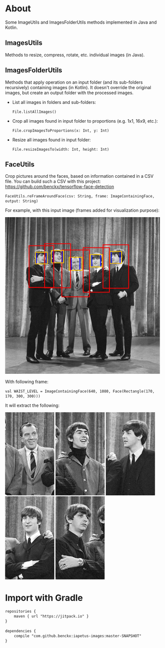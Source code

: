 # About

Some ImageUtils and ImagesFolderUtils methods implemented in Java and Kotlin.

## ImagesUtils

Methods to resize, compress, rotate, etc. individual images (in Java).

## ImagesFolderUtils

Methods that apply operation on an input folder (and its sub-folders recursively) containing images (in Kotlin).
It doesn't override the original images, but create an output folder with the processed images.

- List all images in folders and sub-folders:

      File.listAllImages()
    
- Crop all images found in input folder to proportions (e.g. 1x1, 16x9, etc.):    
    
      File.cropImagesToProportions(x: Int, y: Int)

- Resize all images found in input folder:

      File.resizeImagesTo(width: Int, height: Int)

## FaceUtils

Crop pictures around the faces, based on information contained in a CSV file. 
You can build such a CSV with this project: https://github.com/benckx/tensorflow-face-detection

    FaceUtils.reFrameAroundFace(csv: String, frame: ImageContainingFace, output: String)
    
For example, with this input image (frames added for visualization purpose):

![](assets/debug_Beatles_with_Ed_Sullivan.jpg)

With following frame:

    val WAIST_LEVEL = ImageContainingFace(640, 1080, Face(Rectangle(170, 170, 300, 300)))

It will extract the following:

![](assets/framed_0_Beatles_with_Ed_Sullivan.jpg)
![](assets/framed_1_Beatles_with_Ed_Sullivan.jpg)
![](assets/framed_2_Beatles_with_Ed_Sullivan.jpg)
![](assets/framed_3_Beatles_with_Ed_Sullivan.jpg)
![](assets/framed_4_Beatles_with_Ed_Sullivan.jpg)

# Import with Gradle

    repositories {
        maven { url "https://jitpack.io" }
    }
    
    dependencies {
        compile "com.github.benckx:iapetus-images:master-SNAPSHOT"
    }
